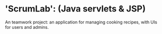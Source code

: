 # 'ScrumLab': (Java servlets & JSP)

An teamwork project: an application for managing cooking recipes, with UIs for users and admins.
